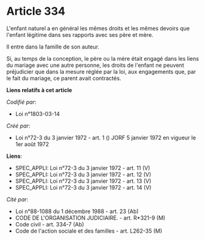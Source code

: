# Article 334

L'enfant naturel a en général les mêmes droits et les mêmes devoirs que l'enfant légitime dans ses rapports avec ses père et
mère.

Il entre dans la famille de son auteur.

Si, au temps de la conception, le père ou la mère était engagé dans les liens du mariage avec une autre personne, les droits
de l'enfant ne peuvent préjudicier que dans la mesure réglée par la loi, aux engagements que, par le fait du mariage, ce
parent avait contractés.

**Liens relatifs à cet article**

_Codifié par_:

  - Loi n°1803-03-14

_Créé par_:

  - Loi n°72-3 du 3 janvier 1972 - art. 1 () JORF 5 janvier 1972 en vigueur le 1er août 1972

**Liens**:

  - SPEC_APPLI: Loi n°72-3 du 3 janvier 1972 - art. 11 (V)
  - SPEC_APPLI: Loi n°72-3 du 3 janvier 1972 - art. 12 (V)
  - SPEC_APPLI: Loi n°72-3 du 3 janvier 1972 - art. 13 (V)
  - SPEC_APPLI: Loi n°72-3 du 3 janvier 1972 - art. 14 (V)

_Cité par_:

  - Loi n°88-1088 du 1 décembre 1988 - art. 23 (Ab)
  - CODE DE L'ORGANISATION JUDICIAIRE. - art. R*321-9 (M)
  - Code civil - art. 334-7 (Ab)
  - Code de l'action sociale et des familles - art. L262-35 (M)
